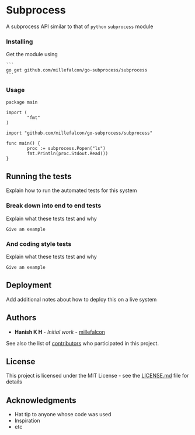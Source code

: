 # Subprocess

A subprocess API similar to that of `python` `subprocess` module



### Installing

Get the module using

	```
	go get github.com/millefalcon/go-subprocess/subprocess
	```

### Usage


```
package main

import (
        "fmt"
)

import "github.com/millefalcon/go-subprocess/subprocess"

func main() {
        proc := subprocess.Popen("ls")
        fmt.Println(proc.Stdout.Read())
}
```


## Running the tests

Explain how to run the automated tests for this system

### Break down into end to end tests

Explain what these tests test and why

```
Give an example
```

### And coding style tests

Explain what these tests test and why

```
Give an example
```

## Deployment

Add additional notes about how to deploy this on a live system


## Authors

* **Hanish K H** - *Initial work* - [millefalcon](https://github.com/millefalcon)

See also the list of [contributors](https://github.com/your/project/contributors) who participated in this project.

## License

This project is licensed under the MIT License - see the [LICENSE.md](LICENSE.md) file for details

## Acknowledgments

* Hat tip to anyone whose code was used
* Inspiration
* etc


